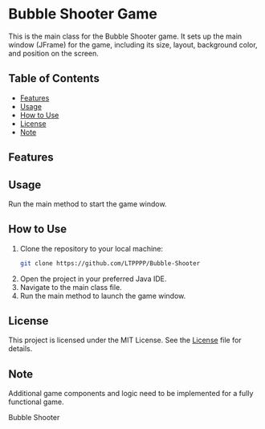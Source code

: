 # Bubble Shooter Game

This is the main class for the Bubble Shooter game. It sets up the main window (JFrame) for the game, including its size, layout, background color, and position on the screen.

## Table of Contents

- [Features](#features)
- [Usage](#usage)
- [How to Use](#how-to-use)
- [License](#license)
- [Note](#note)

## Features

## Usage

Run the main method to start the game window.

## How to Use

1. Clone the repository to your local machine:
   ```sh
   git clone https://github.com/LTPPPP/Bubble-Shooter
   ```
2. Open the project in your preferred Java IDE.
3. Navigate to the main class file.
4. Run the main method to launch the game window.

## License

This project is licensed under the MIT License. See the [License](License) file for details.

## Note

Additional game components and logic need to be implemented for a fully functional game.

Bubble Shooter
